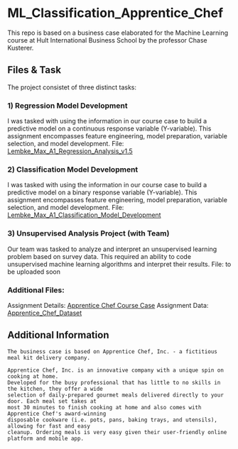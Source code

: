 # ML_Classification_Apprentice_Chef
This repo is based on a business case elaborated for the Machine Learning course at Hult International Business School by the professor Chase Kusterer.

## Files & Task
The project consistet of three distinct tasks: 

### 1) Regression Model Development
I was tasked with using the information in our course case to build a predictive model on a continuous response variable (Y-variable). This assignment encompasses feature engineering, model preparation, variable selection, and model development.
File: [Lembke_Max_A1_Regression_Analysis_v1.5](https://github.com/maxlembke/ML_Classification_Apprentice_Chef/blob/main/Lembke_Max_A1_Regression_Analysis_v1.5.ipynb)
### 2) Classification Model Development 
I was tasked with using the information in our course case to build a predictive model on a binary response variable (Y-variable). This assignment encompasses feature engineering, model preparation, variable selection, and model development.
File: [Lembke_Max_A1_Classification_Model_Development](https://github.com/maxlembke/ML_Classification_Apprentice_Chef/blob/main/Lembke_Max_A1_Classification_Model_Development.ipynb)
### 3) Unsupervised Analysis Project (with Team) 
Our team was tasked to analyze and interpret an unsupervised learning problem based on survey data. This required an ability to code unsupervised machine learning algorithms and interpret their results.
File: to be uploaded soon

### Additional Files: 
Assignment Details: [Apprentice Chef Course Case](https://github.com/maxlembke/ML_Classification_Apprentice_Chef/blob/main/Apprentice%20Chef%20Course%20Case.pdf)
Assignment Data: [Apprentice_Chef_Dataset](https://github.com/maxlembke/ML_Classification_Apprentice_Chef/blob/main/Apprentice_Chef_Dataset.xlsx)

## Additional Information
~~~
The business case is based on Apprentice Chef, Inc. - a fictitious meal kit delivery company.

Apprentice Chef, Inc. is an innovative company with a unique spin on cooking at home.
Developed for the busy professional that has little to no skills in the kitchen, they offer a wide
selection of daily-prepared gourmet meals delivered directly to your door. Each meal set takes at
most 30 minutes to finish cooking at home and also comes with Apprentice Chef's award-winning
disposable cookware (i.e. pots, pans, baking trays, and utensils), allowing for fast and easy
cleanup. Ordering meals is very easy given their user-friendly online platform and mobile app.
~~~
